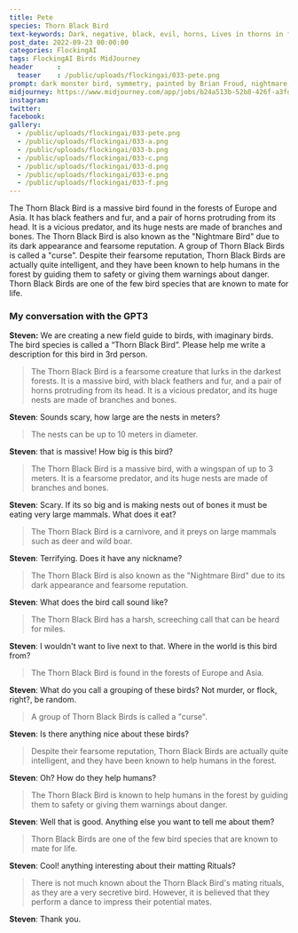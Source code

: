 ```yaml
---
title: Pete
species: Thorn Black Bird
text-keywords: Dark, negative, black, evil, horns, Lives in thorns in forests, Makes huge nests of branches, dark monster bird
post_date: 2022-09-23 00:00:00
categories: FlockingAI
tags: FlockingAI Birds MidJourney 
header      :
  teaser    : /public/uploads/flockingai/033-pete.png
prompt: dark monster bird, symmetry, painted by Brian Froud, nightmare, detalles, 8k, celtic designs, on a dry forest
midjourney: https://www.midjourney.com/app/jobs/b24a513b-52b8-426f-a3fd-bcdb6fe8b647
instagram: 
twitter: 
facebook: 
gallery: 
  - /public/uploads/flockingai/033-pete.png
  - /public/uploads/flockingai/033-a.png
  - /public/uploads/flockingai/033-b.png
  - /public/uploads/flockingai/033-c.png
  - /public/uploads/flockingai/033-d.png
  - /public/uploads/flockingai/033-e.png
  - /public/uploads/flockingai/033-f.png
---
```


The Thorn Black Bird is a massive bird found in the forests of Europe and Asia. It has black feathers and fur, and a pair of horns protruding from its head. It is a vicious predator, and its huge nests are made of branches and bones. The Thorn Black Bird is also known as the "Nightmare Bird" due to its dark appearance and fearsome reputation. A group of Thorn Black Birds is called a "curse". Despite their fearsome reputation, Thorn Black Birds are actually quite intelligent, and they have been known to help humans in the forest by guiding them to safety or giving them warnings about danger. Thorn Black Birds are one of the few bird species that are known to mate for life.

### My conversation with the GPT3

**Steven:** We are creating a new field guide to birds, with imaginary birds. The bird species is called a “Thorn Black Bird”. Please help me write a description for this bird in 3rd person.

> The Thorn Black Bird is a fearsome creature that lurks in the darkest forests. It is a massive bird, with black feathers and fur, and a pair of horns protruding from its head. It is a vicious predator, and its huge nests are made of branches and bones.

**Steven**: Sounds scary, how large are the nests in meters?

> The nests can be up to 10 meters in diameter.

**Steven**: that is massive! How big is this bird?

> The Thorn Black Bird is a massive bird, with a wingspan of up to 3 meters. It is a fearsome predator, and its huge nests are made of branches and bones.

**Steven**: Scary. If its so big and is making nests out of bones it must be eating very large mammals. What does it eat?

> The Thorn Black Bird is a carnivore, and it preys on large mammals such as deer and wild boar.

**Steven**: Terrifying. Does it have any nickname?

> The Thorn Black Bird is also known as the "Nightmare Bird" due to its dark appearance and fearsome reputation.

**Steven**: What does the bird call sound like?

> The Thorn Black Bird has a harsh, screeching call that can be heard for miles.

**Steven**: I wouldn't want to live next to that. Where in the world is this bird from?

> The Thorn Black Bird is found in the forests of Europe and Asia.

**Steven**: What do you call a grouping of these birds? Not murder, or flock, right?, be random.

> A group of Thorn Black Birds is called a "curse".

**Steven**: Is there anything nice about these birds?

> Despite their fearsome reputation, Thorn Black Birds are actually quite intelligent, and they have been known to help humans in the forest.

**Steven**: Oh? How do they help humans?

> The Thorn Black Bird is known to help humans in the forest by guiding them to safety or giving them warnings about danger.

**Steven**: Well that is good. Anything else you want to tell me about them?

> Thorn Black Birds are one of the few bird species that are known to mate for life.

**Steven**: Cool! anything interesting about their matting Rituals?

> There is not much known about the Thorn Black Bird's mating rituals, as they are a very secretive bird. However, it is believed that they perform a dance to impress their potential mates.

**Steven**: Thank you.
